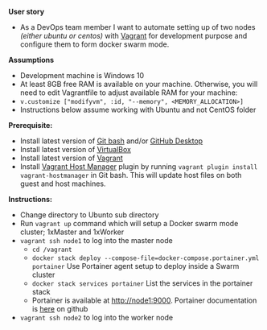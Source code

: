 **User story**
- As a DevOps team member I want to automate setting up of two nodes _(either ubuntu or centos)_ with [Vagrant](https://www.vagrantup.com/) for development purpose and configure them to form docker swarm mode.

**Assumptions**
- Development machine is Windows 10
-	At least 8GB free RAM is available on your machine. Otherwise, you will need to edit Vagrantfile to adjust available RAM for your machine:
  -	`v.customize ["modifyvm", :id, "--memory", <MEMORY_ALLOCATION>]`
  -	Instructions below assume working with Ubuntu and not CentOS folder

**Prerequisite:**
-	Install latest version of  [Git bash](https://git-scm.com/downloads) and/or [GitHub Desktop](https://help.github.com/desktop/guides/getting-started/)
-	Install latest version of [VirtualBox](https://www.virtualbox.org/wiki/Downloads)
-	Install latest version of  [Vagrant](https://www.vagrantup.com/intro/getting-started/install.html)
-	Install [Vagrant Host Manager](https://github.com/devopsgroup-io/vagrant-hostmanager) plugin by running ```vagrant plugin install vagrant-hostmanager``` in Git bash. This will update host files on both guest and host machines.

**Instructions:**
- Change directory to Ubunto sub directory
-	Run ```vagrant up``` command which will setup a Docker swarm mode cluster; 1xMaster and 1xWorker
- ```vagrant ssh node1``` to log into the master node
  - ```cd /vagrant```
  - ```docker stack deploy --compose-file=docker-compose.portainer.yml portainer``` Use Portainer agent setup to deploy inside a Swarm cluster
  - ```docker stack services portainer``` List the services in the portainer stack
  - Portainer is available at [http://node1:9000](http://node1:9000). Portainer documentation is [here](https://hub.docker.com/r/portainer/portainer/) on github
- ```vagrant ssh node2``` to log into the worker node
